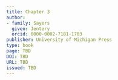 ```yaml
---  
title: Chapter 3
author: 
- family: Sayers
  given: Jentery
  orcid: 0000-0002-7181-1703
publisher: University of Michigan Press
type: book
page: TBD
DOI: TBD  
URL: TBD
issued: TBD 
---  
```


